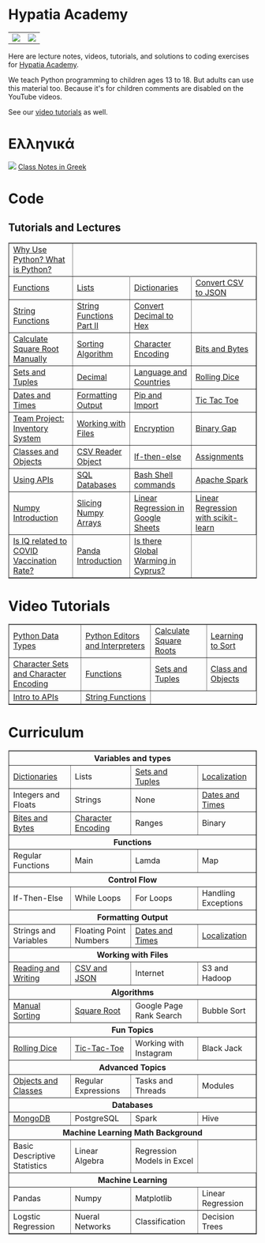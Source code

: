 # Hypatia Academy 
<table>
<tr>
  <td><img src="https://github.com/werowe/HypatiaAcademy/blob/master/images/logo.png"/></td>
<td><img src="https://github.com/werowe/HypatiaAcademy/blob/master/images/hypatia.png"/></td>
  </tr>
</table>

Here are lecture notes, videos, tutorials, and solutions to coding exercises for [Hypatia Academy](https://hypatiaacademy.io/en/index.html).

We teach Python programming to children ages 13 to 18.  But adults can use this material too.  Because it's for children comments are disabled on the YouTube videos.

See our [video tutorials](https://www.youtube.com/channel/UCmdy7GcXxuzetz1yWTTrLEA) as well.


# Ελληνικά
![](https://github.com/werowe/HypatiaAcademy/blob/master/images/greek.png) [Class Notes in Greek](https://github.com/werowe/HypatiaAcademy/blob/master/greek/README.md)



# Code

## Tutorials and Lectures

<table border="1">
 <tr>
<td><a href="https://github.com/werowe/HypatiaAcademy/blob/master/class/what%20is%20python.md">Why Use Python?  What is Python?</a></td> 
</tr>
 
 <tr>
<td><a href="https://github.com/werowe/HypatiaAcademy/blob/master/basics/functions.ipynb">Functions</a></td> 
<td><a href="https://github.com/werowe/HypatiaAcademy/blob/master/basics/Array.ipynb">Lists</a></td> 
<td><a href="https://github.com/werowe/HypatiaAcademy/blob/master/basics/dictionaries.ipynb"> Dictionaries</a></td>  
<td><a href="https://github.com/werowe/HypatiaAcademy/blob/master/basics/convertCSVtoJSON.py">Convert CSV to JSON</a></td> 
</tr>
  
   <tr> 
 <td><a href="https://github.com/werowe/HypatiaAcademy/blob/master/basics/stringFunctions.ipynb">String Functions</a></td>
  <td><a href="https://github.com/werowe/HypatiaAcademy/blob/master/classNotes/String%20exercises%20II.ipynb">String Functions Part II</a></td>
  

<td><a href="https://github.com/werowe/HypatiaAcademy/blob/master/classNotes/decimal%20to%20hex.ipynb">Convert Decimal to Hex</a></td>
     
</tr>
   
<tr>
<td><a href="https://github.com/werowe/HypatiaAcademy/blob/master/algorithms/squareRoot.ipynb">Calculate Square Root Manually</a></td>
<td><a href="https://github.com/werowe/HypatiaAcademy/blob/master/algorithms/sortAlgorithm.py">Sorting Algorithm</a></td>
<td><a href="https://github.com/werowe/HypatiaAcademy/blob/master/basics/character%20encoding.ipynb"> Character Encoding</a></td>
<td><a href="https://github.com/werowe/HypatiaAcademy/blob/master/basics/bitsAndBytes.ipynb">Bits and Bytes</a></td>
</tr>
 
<tr>
<td><a href="https://github.com/werowe/HypatiaAcademy/blob/master/basics/tuplesAndSetsLecture.ipynb"> Sets and Tuples</a></td>
<td><a href="https://github.com/werowe/HypatiaAcademy/blob/master/basics/Decimal%20Class.ipynb">Decimal</a></td> 
<td><a href="https://github.com/werowe/HypatiaAcademy/blob/master/basics/Localization.ipynb">Language and Countries</a></td> 
<td><a href="https://github.com/werowe/HypatiaAcademy/blob/master/assignment/rollDice.ipynb">Rolling Dice</a></td>
</tr>

<tr>
 <td><a href="https://github.com/werowe/HypatiaAcademy/blob/master/basics/Dates%20and%20Times.ipynb">Dates and Times</a>
<td><a href="https://github.com/werowe/HypatiaAcademy/blob/master/basics/formattedOutput.ipynb">Formatting Output</a></td>
<td><a href="https://pypi.org/project/pip/">Pip and Import</a></td>
<td><a href="https://github.com/werowe/HypatiaAcademy/blob/master/assignment/ticTacToe.ipynb">Tic Tac Toe</a>  
  </tr>
 
<tr> 
 <td><a href="https://docs.google.com/document/d/10Oe61z1pxopTjgzTZdztdRFqf50bLJupCV-z8ZOd4Bc/edit?usp=sharing">Team Project: Inventory System</a></td>
<td><a href="https://github.com/werowe/HypatiaAcademy/blob/master/basics/working%20with%20files.ipynb">Working with Files</a></td>
  <td><a href="https://github.com/werowe/HypatiaAcademy/blob/master/basics/encryption.ipynb">Encryption</a></td>
    <td><a href="https://app.codility.com/programmers/lessons/1-iterations/binary_gap/">Binary Gap</a></td>
 </tr>
 
  <tr> 
 <td><a href="https://github.com/werowe/HypatiaAcademy/blob/master/basics/Class%20and%20objects.ipynb">Classes and Objects</a></td>
 <td><a href="https://github.com/werowe/HypatiaAcademy/blob/master/assignment/convertCustomerCSVtoJSON.py">CSV Reader Object</a></td>
   <td><a href="https://github.com/werowe/HypatiaAcademy/blob/master/basics/if-then-else.ipynb">If-then-else</a></td>
  <td><a href="https://github.com/werowe/HypatiaAcademy/blob/master/assignment/README.md">Assignments</a></td>
 </tr>
  
   <tr> 
 <td><a href="https://github.com/werowe/HypatiaAcademy/blob/master/basics/APIs.ipynb">Using APIs</a></td>
   <td><a href="https://github.com/werowe/HypatiaAcademy/blob/master/basics/postgreSQL.md">SQL Databases</a></td>
  <td><a href="https://github.com/werowe/HypatiaAcademy/blob/master/basics/bashShellCommands.md">Bash Shell commands</a></td>
  <td><a href="https://github.com/werowe/HypatiaAcademy/blob/master/basics/spark.md">Apache Spark</a></td>
 </tr>

   <tr> 
 <td><a href="https://github.com/werowe/HypatiaAcademy/blob/master/classNotes/numpy.ipynb">Numpy Introduction</a></td>
<td><a href="https://github.com/werowe/HypatiaAcademy/blob/master/classNotes/14%20july%202021%20numpy%20dimensions%20and%20slicing.ipynb">Slicing Numpy Arrays</a></td>
 <td><a href="https://docs.google.com/spreadsheets/d/1-IFkDXQfhpKuUXGRNqLGaHmnELe2kYQZAm487fhz1WI/edit?usp=sharing">Linear Regression in Google Sheets</a></td>
 <td><a href="https://github.com/werowe/HypatiaAcademy/blob/master/classNotes/linearRegressionwithScikit-Learn.ipynb">Linear Regression with scikit-learn</a></td>
 </tr>
  
   <tr> 
     
   <td><a href="https://github.com/werowe/HypatiaAcademy/blob/master/classNotes/vaccines%20versus%20IQ%20linear%20regression.ipynb">Is IQ related to COVID Vaccination Rate?</a></td>
 <td><a href="https://github.com/werowe/HypatiaAcademy/blob/master/classNotes/Pandas%20Introduction.ipynb">Panda Introduction</a></td>
  <td><a href="https://github.com/werowe/HypatiaAcademy/blob/master/assignment/Paphosweather.ipynb">Is there Global Warming in Cyprus?</a></td>

 </tr>
    
</table>

# Video Tutorials
<table border="1">
  <tr>
 <td><a href="https://youtu.be/oVk6z4sfzAQ">Python Data Types</a></td>
 <td><a href="https://youtu.be/oXvs7cZ84PQ">Python Editors and Interpreters</a></td>
 <td><a href="https://youtu.be/6u6oOUiia2Q">Calculate Square Roots</a></td>
 <td><a href="https://www.youtube.com/watch?v=6T6VNN8Qs4I">Learning to Sort</a></td>
 </tr>  
  
 <tr>
 <td><a href="https://youtu.be/nVdgxm0ah1c">Character Sets and Character Encoding</a></td>
 <td><a href="https://youtu.be/N3iFuashvjM">Functions</a></td>
 <td><a href="https://www.youtube.com/watch?v=qonWnyqBalg">Sets and Tuples</a></td>
 <td><a href="https://youtu.be/DLM9lD0yUdg">Class and Objects</a></td>     
 </tr>
 
  <tr>
 <td><a href="https://youtu.be/r7NW4C3yl64">Intro to APIs</a></td>
  
  <td><a href="https://us02web.zoom.us/rec/play/PpzbHcojnigvzaMG_pcBaF43LyV6U0-rYR_BPd1sJafOs2vi82-16w_YpriahMno-5cURCtZqa6-IOie.KDm-s6JIVPW12XJt?continueMode=true&_x_zm_rtaid=shsT9uk_Q82JLqcF2tqE0Q.1602681816401.4ca4859861a64eeb3b090dacb828e491&_x_zm_rhtaid=84">String Functions</a></td>
     
 </tr>
 </table>



# Curriculum



<table border="1">
  <tr>
    <th colspan="4">Variables and types</th>
  </tr>
  
  <tr>
    <td><a href="https://github.com/werowe/HypatiaAcademy/blob/master/basics/dictionaries.ipynb"/>Dictionaries</a></td>
    <td>Lists</td>
    <td><a href="https://github.com/werowe/HypatiaAcademy/blob/master/basics/tuplesAndSetsLecture.ipynb">Sets and Tuples</a></td> 
    <td><a href="https://github.com/werowe/HypatiaAcademy/blob/master/basics/Localization.ipynb">Localization</a></td> 
   </tr>
   
   <tr>
     <td>Integers and Floats</td>
     <td>Strings</td>
     <td>None</td>
     <td><a href="https://github.com/werowe/HypatiaAcademy/blob/master/basics/Dates%20and%20Times.ipynb">Dates and Times</a></td>   
   </tr>

<tr>
     <td><a href="https://github.com/werowe/HypatiaAcademy/blob/master/basics/bitsAndBytes.ipynb">Bites and Bytes</a></td>
     <td><a href="https://github.com/werowe/HypatiaAcademy/blob/master/basics/character%20encoding.ipynb">Character Encoding</a></td> 
     <td>Ranges</td> 
     <td>Binary</td> 
   </tr>

 <tr>
 <th colspan="4">Functions</th>
 </tr>  
 
 <tr>  
  <td>Regular Functions</td>
  <td>Main</td>
  <td>Lamda</td>
  <td>Map</td>  
 </tr>
 
  <tr>
    <th colspan="4">Control Flow</th>
  </tr>
  
  <tr>
  <td>If-Then-Else</td>
  <td>While Loops</td>
  <td>For Loops</td>
  <td>Handling Exceptions</td> 
  </tr>
  
   <tr>
   <th colspan="4">Formatting Output</th>
   </tr> 
   
   <tr>
   <td>Strings and Variables</td>
   <td>Floating Point Numbers </td> 
   <td><a href="https://github.com/werowe/HypatiaAcademy/blob/master/basics/Dates%20and%20Times.ipynb">Dates and Times</a></td>
   <td><a href="https://github.com/werowe/HypatiaAcademy/blob/master/basics/Localization.ipynbLocalization"/>Localization</a></td> 
   </tr>
   <tr>
   <th colspan="4">Working with Files</th>
   </tr> 
   <tr>
   <td><a href="https://github.com/werowe/HypatiaAcademy/blob/master/basics/working%20with%20files.ipynb">Reading and Writing</a></td>
   <td><a href="https://github.com/werowe/HypatiaAcademy/blob/master/basics/convertCSVtoJSON.py">CSV and JSON</a></td> 
   <td>Internet</td>
   <td>S3 and Hadoop</td> 
   </tr>
  
   <tr>
   <th colspan="4">Algorithms</th>
   </tr> 
   
   <tr>
   <td><a href="https://github.com/werowe/HypatiaAcademy/blob/master/algorithms/sortAlgorithm.py"/>Manual Sorting</a></td>
   <td><a href="https://github.com/werowe/HypatiaAcademy/blob/master/algorithms/squareRoot.ipynb"/>Square Root</a></td> 
   <td>Google Page Rank Search</td>
   <td>Bubble Sort</td> 
   </tr>
   
   <tr>
   <th colspan="4">Fun Topics</th>
   </tr>
  
  <tr>
   <td><a href="https://github.com/werowe/HypatiaAcademy/blob/master/assignment/rollDice.ipynb">Rolling Dice</a></td>
   <td><a href="https://github.com/werowe/HypatiaAcademy/blob/master/assignment/ticTacToe.ipynb"/>Tic-Tac-Toe</a></td>
   <td>Working with Instagram</td>
   <td>Black Jack</td>
   </tr>
     
   
   <tr>
   <th colspan="4">Advanced Topics</th>
   </tr>
  
  <tr>
   <td><a href="https://github.com/werowe/HypatiaAcademy/blob/master/basics/Class%20and%20objects.ipynb">Objects and Classes</a></td>
   <td>Regular Expressions</td>
   <td>Tasks and Threads</td>
   <td>Modules</td>
   </tr>
     
  <tr>
   <th colspan="4">Databases</th>
  </tr>
  
  <tr>
  <td><a href="https://www.bmc.com/blogs/tags/mongodb/">MongoDB</a></td>
  <td>PostgreSQL</td>
  <td>Spark</td>
  <td>Hive</td> 
  </tr>
   
  <tr>
 <th colspan="4">Machine Learning Math Background</th>
 </tr>
 
 <tr>
 <td>Basic Descriptive Statistics</td>
 <td>Linear Algebra</td>
 <td>Regression Models in Excel</td>
 </tr>
 
 
 <tr>
 <th colspan="4">Machine Learning</th>
 </tr>
 
 <tr>
 <td>Pandas</td>
 <td>Numpy</td>
 <td>Matplotlib</td>
 <td>Linear Regression</td>
 </tr>
 
 <tr>
 <td>Logstic Regression</td>
 <td>Nueral Networks</td>
 <td>Classification</td>
  <td>Decision Trees</td>
 </tr>
      
</table>



